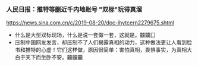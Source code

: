 ### 人民日报：推特等删近千内地账号 "双标"玩得真溜
https://news.sina.com.cn/c/2019-08-20/doc-ihytcern2279675.shtml
- 什么是大型双标现场，什么是说一套做一套，这就是。龖龖囗
- 压制中国网友发言，却压制不了人们揭露真相的动力，这种做法更让人看到脸书和推特的心虚！它们这样做，原因很简单：害怕真相，畏惧事实，为真相大白于天下而坐卧不安。龖龖龖